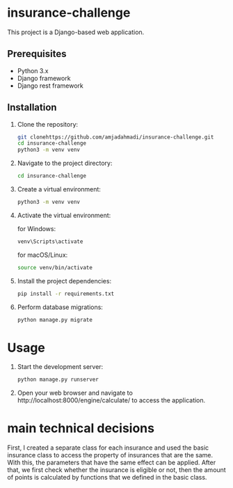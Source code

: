 # insurance-challenge



This project is a Django-based web application.

## Prerequisites

- Python 3.x
- Django framework
- Django rest framework

## Installation

1. Clone the repository:

   ```bash
   git clonehttps://github.com/amjadahmadi/insurance-challenge.git
   cd insurance-challenge
   python3 -m venv venv
   ```
2. Navigate to the project directory: 
   ```bash
   cd insurance-challenge
   ```
3. Create a virtual environment:
   ```bash
   python3 -m venv venv
   ```
4. Activate the virtual environment:

    for Windows:
   ```bash
   venv\Scripts\activate
   ```
    for macOS/Linux:
   ```bash
   source venv/bin/activate
   ```
5. Install the project dependencies:
   ```bash
   pip install -r requirements.txt
   ```
6. Perform database migrations:  
   ```bash
   python manage.py migrate
   ```
# Usage

1. Start the development server:
   ```bash
   python manage.py runserver
   ```
   

2. Open your web browser and navigate to http://localhost:8000/engine/calculate/ to access the application.

# main technical decisions 
First, I created a separate class for each insurance and used the basic insurance class to access the property of insurances that are the same. With this, the parameters that have the same effect can be applied.
After that, we first check whether the insurance is eligible or not, then the amount of points is calculated by functions that we defined in the basic class.